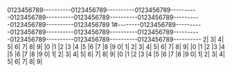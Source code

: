 0123456789----------0123456789----------0123456789----------0123456789----------0123456789----------0123456789----------0123456789----------0123456789
1#--------0123456789----------0123456789----------0123456789----------0123456789----------0123456789----------0123456789----------0123456789----------
2|
3|
4|
5|
6|
7|
8|
9|
|0
|1
|2
|3
|4
|5
|6
|7
|8
|9
0|
1|
2|
3|
4|
5|
6|
7|
8|
9|
|0
|1
|2
|3
|4
|5
|6
|7
|8
|9
0|
1|
2|
3|
4|
5|
6|
7|
8|
9|
|0
|1
|2
|3
|4
|5
|6
|7
|8
|9
0|
1|
2|
3|
4|
5|
6|
7|
8|
9|